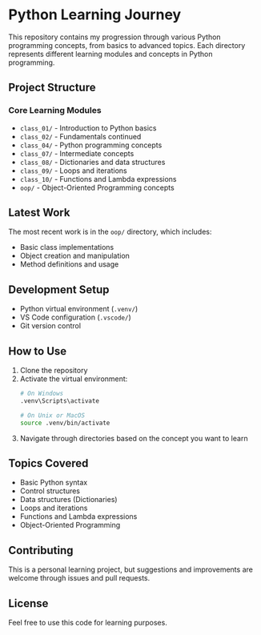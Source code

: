 # Python Learning Journey

This repository contains my progression through various Python programming concepts, from basics to advanced topics. Each directory represents different learning modules and concepts in Python programming.

## Project Structure

### Core Learning Modules
- `class_01/` - Introduction to Python basics
- `class_02/` - Fundamentals continued
- `class_04/` - Python programming concepts
- `class_07/` - Intermediate concepts
- `class_08/` - Dictionaries and data structures
- `class_09/` - Loops and iterations
- `class_10/` - Functions and Lambda expressions
- `oop/` - Object-Oriented Programming concepts

## Latest Work
The most recent work is in the `oop/` directory, which includes:
- Basic class implementations
- Object creation and manipulation
- Method definitions and usage

## Development Setup
- Python virtual environment (`.venv/`)
- VS Code configuration (`.vscode/`)
- Git version control

## How to Use
1. Clone the repository
2. Activate the virtual environment:
   ```bash
   # On Windows
   .venv\Scripts\activate
   
   # On Unix or MacOS
   source .venv/bin/activate
   ```
3. Navigate through directories based on the concept you want to learn

## Topics Covered
- Basic Python syntax
- Control structures
- Data structures (Dictionaries)
- Loops and iterations
- Functions and Lambda expressions
- Object-Oriented Programming

## Contributing
This is a personal learning project, but suggestions and improvements are welcome through issues and pull requests.

## License
Feel free to use this code for learning purposes. 